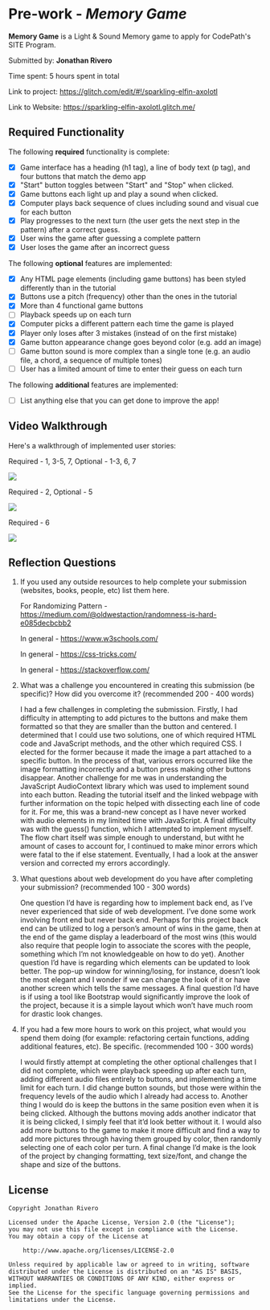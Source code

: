 # Pre-work - _Memory Game_

**Memory Game** is a Light & Sound Memory game to apply for CodePath's SITE Program.

Submitted by: **Jonathan Rivero**

Time spent: 5 hours spent in total

Link to project: https://glitch.com/edit/#!/sparkling-elfin-axolotl

Link to Website: https://sparkling-elfin-axolotl.glitch.me/

## Required Functionality

The following **required** functionality is complete:

- [x] Game interface has a heading (h1 tag), a line of body text (p tag), and four buttons that match the demo app
- [x] "Start" button toggles between "Start" and "Stop" when clicked.
- [x] Game buttons each light up and play a sound when clicked.
- [x] Computer plays back sequence of clues including sound and visual cue for each button
- [x] Play progresses to the next turn (the user gets the next step in the pattern) after a correct guess.
- [x] User wins the game after guessing a complete pattern
- [x] User loses the game after an incorrect guess

The following **optional** features are implemented:

- [x] Any HTML page elements (including game buttons) has been styled differently than in the tutorial
- [x] Buttons use a pitch (frequency) other than the ones in the tutorial
- [x] More than 4 functional game buttons
- [ ] Playback speeds up on each turn
- [x] Computer picks a different pattern each time the game is played
- [x] Player only loses after 3 mistakes (instead of on the first mistake)
- [x] Game button appearance change goes beyond color (e.g. add an image)
- [ ] Game button sound is more complex than a single tone (e.g. an audio file, a chord, a sequence of multiple tones)
- [ ] User has a limited amount of time to enter their guess on each turn

The following **additional** features are implemented:

- [ ] List anything else that you can get done to improve the app!

## Video Walkthrough

Here's a walkthrough of implemented user stories:

Required - 1, 3-5, 7, Optional - 1-3, 6, 7


![](https://recordit.co/2LujXFs0Dx.gif)


Required - 2, Optional - 5 

![](https://recordit.co/2F59Q8kT8j.gif)



Required - 6

![](https://recordit.co/Y1Vc4b48tF.gif)

## Reflection Questions

1. If you used any outside resources to help complete your submission (websites, books, people, etc) list them here.
   
   For Randomizing Pattern - https://medium.com/@oldwestaction/randomness-is-hard-e085decbcbb2
   
   In general - https://www.w3schools.com/
   
   In general - https://css-tricks.com/
   
   In general - https://stackoverflow.com/

2. What was a challenge you encountered in creating this submission (be specific)? How did you overcome it? (recommended 200 - 400 words)
   
   I had a few challenges in completing the submission. Firstly, I had difficulty in attempting to add pictures to the buttons and make them formatted so that they are smaller than the button and centered. I determined that I could use two solutions, one of which required HTML code and JavaScript methods, and the other which required CSS. I elected for the former because it made the image a part attached to a specific button. In the process of that, various errors occurred like the image formatting incorrectly and a button press making other buttons disappear. Another challenge for me was in understanding the JavaScript AudioContext library which was used to implement sound into each button. Reading the tutorial itself and the linked webpage with further information on the topic helped with dissecting each line of code for it. For me, this was a brand-new concept as I have never worked with audio elements in my limited time with JavaScript. A final difficulty was with the guess() function, which I attempted to implement myself. The flow chart itself was simple enough to understand, but witht he amount of cases to account for, I continued to make minor errors which were fatal to the if else statement. Eventually, I had a look at the answer version and corrected my errors accordingly.

3. What questions about web development do you have after completing your submission? (recommended 100 - 300 words)
  
   One question I’d have is regarding how to implement back end, as I’ve never experienced that side of web development. I’ve done some  work involving front end but never back end. Perhaps for this project back end can be utilized to log a person’s amount of wins in    the game, then at the end of the game display a leaderboard of the most wins (this would also require that people login to associate  the scores with the people, something which I’m not knowledgeable on how to do yet).  Another question I’d have is regarding which    elements can be updated to look better. The pop-up window for winning/losing, for instance, doesn’t look the most elegant and I  wonder if we can change the look of it or have another screen which tells the same messages. A final question I’d have is if using a tool like Bootstrap would significantly improve the look of the project, because it is a simple layout which won’t have much room for drastic look changes. 

4. If you had a few more hours to work on this project, what would you spend them doing (for example: refactoring certain functions, adding additional features, etc). Be specific. (recommended 100 - 300 words)
   
   I would firstly attempt at completing the other optional challenges that I did not complete, which were playback speeding up after each turn, adding different audio files entirely to buttons, and implementing a time limit for each turn. I did change button sounds, but those were within the frequency levels of the audio which I already had access to. Another thing I would do is keep the buttons in the same position even when it is being clicked. Although the buttons moving adds another indicator that it is being clicked, I simply feel that it’d look better without it. I would also add more buttons to the game to make it more difficult and find a way to add more pictures through having them grouped by color, then randomly selecting one of each color per turn. A final change I’d make is the look of the project by changing formatting, text size/font, and change the shape and size of the buttons. 

## License

    Copyright Jonathan Rivero

    Licensed under the Apache License, Version 2.0 (the "License");
    you may not use this file except in compliance with the License.
    You may obtain a copy of the License at

        http://www.apache.org/licenses/LICENSE-2.0

    Unless required by applicable law or agreed to in writing, software
    distributed under the License is distributed on an "AS IS" BASIS,
    WITHOUT WARRANTIES OR CONDITIONS OF ANY KIND, either express or implied.
    See the License for the specific language governing permissions and
    limitations under the License.
